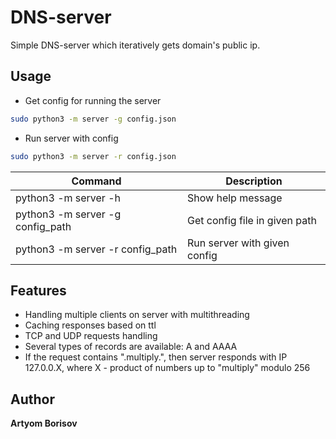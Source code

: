 # DNS-server
Simple DNS-server which iteratively gets domain's public ip.

## Usage
* Get config for running the server

```sh
sudo python3 -m server -g config.json
```

* Run server with config

```sh
sudo python3 -m server -r config.json
```

| Command | Description |
| --- | --- |
| python3 -m server -h | Show help message |
| python3 -m server -g config_path | Get config file in given path |
| python3 -m server -r config_path | Run server with given config |

## Features

- Handling multiple clients on server with multithreading
- Caching responses based on ttl
- TCP and UDP requests handling
- Several types of records are available: A and AAAA
- If the request contains ".multiply.", then server responds with IP 127.0.0.X, where
       X - product of numbers up to "multiply" modulo 256
## Author

**Artyom Borisov**
